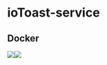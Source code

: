 # ioToast-service
## Docker
[![](https://images.microbadger.com/badges/version/akyakya/iotoast-service.svg)](https://microbadger.com/images/akyakya/iotoast-service "Get your own version badge on microbadger.com")[![](https://images.microbadger.com/badges/image/akyakya/iotoast-service.svg)](https://microbadger.com/images/akyakya/iotoast-service "Get your own image badge on microbadger.com")

